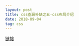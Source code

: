 ```yaml
---
layout: post
title: css查漏补缺之五-css布局介绍
date: 2018-09-04
tag: css
---
```


[链接](https://developer.mozilla.org/en-US/docs/Learn/CSS/CSS_layout/Introduction)